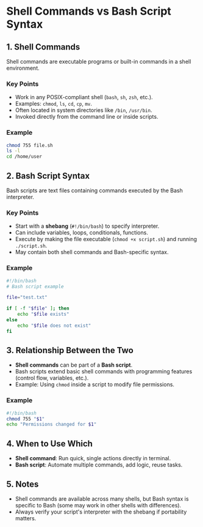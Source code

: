 # Shell Commands vs Bash Script Syntax

## 1. Shell Commands
Shell commands are executable programs or built-in commands in a shell environment.

### Key Points
- Work in any POSIX-compliant shell (`bash`, `sh`, `zsh`, etc.).
- Examples: `chmod`, `ls`, `cd`, `cp`, `mv`.
- Often located in system directories like `/bin`, `/usr/bin`.
- Invoked directly from the command line or inside scripts.

### Example
```bash
chmod 755 file.sh
ls -l
cd /home/user
```

## 2. Bash Script Syntax
Bash scripts are text files containing commands executed by the Bash interpreter.

### Key Points
- Start with a **shebang** (`#!/bin/bash`) to specify interpreter.
- Can include variables, loops, conditionals, functions.
- Execute by making the file executable (`chmod +x script.sh`) and running `./script.sh`.
- May contain both shell commands and Bash-specific syntax.

### Example
```bash
#!/bin/bash
# Bash script example

file="test.txt"

if [ -f "$file" ]; then
    echo "$file exists"
else
    echo "$file does not exist"
fi
```

## 3. Relationship Between the Two
- **Shell commands** can be part of a **Bash script**.
- Bash scripts extend basic shell commands with programming features (control flow, variables, etc.).
- Example: Using `chmod` inside a script to modify file permissions.

### Example
```bash
#!/bin/bash
chmod 755 "$1"
echo "Permissions changed for $1"
```

## 4. When to Use Which
- **Shell command**: Run quick, single actions directly in terminal.
- **Bash script**: Automate multiple commands, add logic, reuse tasks.

## 5. Notes
- Shell commands are available across many shells, but Bash syntax is specific to Bash (some may work in other shells with differences).
- Always verify your script's interpreter with the shebang if portability matters.
